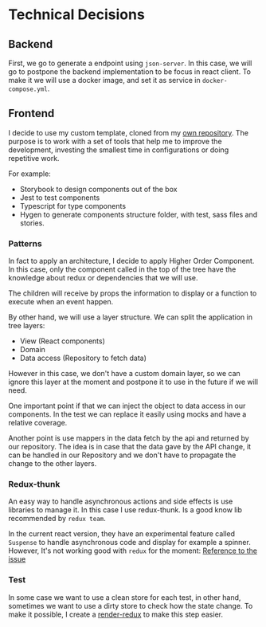 # Technical Decisions

## Backend
First, we go to generate a endpoint using `json-server`. In this case, we will go to postpone the backend implementation 
to be focus in react client. To make it we will use a docker image, and set it as service in `docker-compose.yml`.

## Frontend
I decide to use my custom template, cloned from my [own repository](https://github.com/adrian-afergon/react-boilerplate).
The purpose is to work with a set of tools that help me to improve the development, investing the smallest time in 
configurations or doing repetitive work.

For example:
- Storybook to design components out of the box
- Jest to test components
- Typescript for type components 
- Hygen to generate components structure folder, with test, sass files and stories. 

### Patterns

In fact to apply an architecture, I decide to apply Higher Order Component. In this case, only the
component called in the top of the tree have the knowledge about redux or dependencies that we will use.

The children will receive by props the information to display or a function to execute when an event happen.

By other hand, we will use a layer structure. We can split the application in tree layers:
- View (React components)
- Domain
- Data access (Repository to fetch data)

However in this case, we don't have a custom domain layer, so we can ignore this layer at the moment and 
postpone it to use in the future if we will need.

One important point if that we can inject the object to data access in our components. In the test we can replace 
it easily using mocks and have a relative coverage.

Another point is use mappers in the data fetch by the api and returned by our repository. The idea is in case that the 
data gave by the API change, it can be handled in our Repository and we don't have to propagate the change to the other 
layers.

### Redux-thunk
An easy way to handle asynchronous actions and side effects is use libraries to manage it. In this case I use redux-thunk.
Is a good know lib recommended by `redux team`.

In the current react version, they have an experimental feature called `Suspense` to handle asynchronous code and display
for example a spinner. However, It's not working good with `redux` for the moment:
[Reference to the issue](https://github.com/facebook/react/issues/15201#issuecomment-476792529)  

### Test
In some case we want to use a clean store for each test, in other hand, sometimes we want to use a dirty store to check 
how the state change. To make it possible, I create a [render-redux](./web/src/testHelpers/render-redux.tsx) to make
this step easier. 
